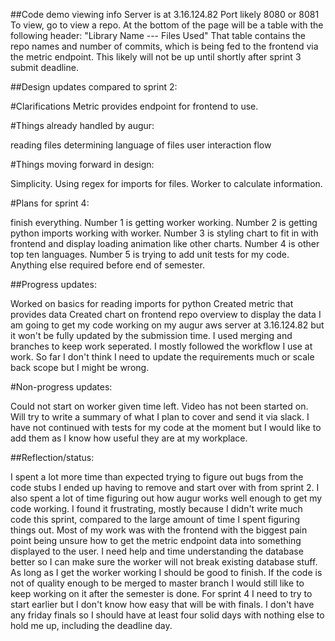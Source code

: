 ##Code demo viewing info
Server is at 3.16.124.82
Port likely 8080 or 8081
To view, go to view a repo. At the bottom of the page will be a table with the following header:
"Library Name	--- 	Files Used"
That table contains the repo names and number of commits, which is being fed to the frontend via the metric endpoint.
This likely will not be up until shortly after sprint 3 submit deadline.

##Design updates compared to sprint 2:

#Clarifications 
Metric provides endpoint for frontend to use.

#Things already handled by augur:

reading files
determining language of files
user interaction flow

#Things moving forward in design:

Simplicity.
Using regex for imports for files.
Worker to calculate information.

#Plans for sprint 4:

finish everything.
Number 1 is getting worker working.
Number 2 is getting python imports working with worker.
Number 3 is styling chart to fit in with frontend and display loading animation like other charts.
Number 4 is other top ten languages.
Number 5 is trying to add unit tests for my code.
Anything else required before end of semester.

##Progress updates:

Worked on basics for reading imports for python
Created metric that provides data
Created chart on frontend repo overview to display the data
I am going to get my code working on my augur aws server at 3.16.124.82 but it won't be fully updated by the submission time.
I used merging and branches to keep work seperated. I mostly followed the workflow I use at work.
So far I don't think I need to update the requirements much or scale back scope but I might be wrong.

#Non-progress updates:

Could not start on worker given time left.
Video has not been started on. Will try to write a summary of what I plan to cover and send it via slack.
I have not continued with tests for my code at the moment but I would like to add them as I know how useful they are at my workplace.

##Reflection/status:

I spent a lot more time than expected trying to figure out bugs from the code stubs I ended up having to remove and start over with from sprint 2.
I also spent a lot of time figuring out how augur works well enough to get my code working. I found it frustrating, mostly because I didn't write much code this sprint, compared to the large amount of time I spent figuring things out. Most of my work was with the frontend with the biggest pain point being unsure how to get the metric endpoint data into something displayed to the user.
I need help and time understanding the database better so I can make sure the worker will not break existing database stuff.
As long as I get the worker working I should be good to finish.
If the code is not of quality enough to be merged to master branch I would still like to keep working on it after the semester is done.
For sprint 4 I need to try to start earlier but I don't know how easy that will be with finals. I don't have any friday finals so I should have at least four solid days with nothing else to hold me up, including the deadline day.
